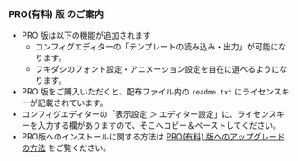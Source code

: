 ### PRO(有料) 版 のご案内

- PRO 版は以下の機能が追加されます
	- コンフィグエディターの「テンプレートの読み込み・出力」が可能になります。
	- フキダシのフォント設定・アニメーション設定を自在に選べるようになります。
- PRO 版をご購入いただくと、配布ファイル内の `readme.txt` にライセンスキーが記載されています。
- コンフィグエディターの「表示設定 ＞ エディター設定」に、ライセンスキーを入力する欄がありますので、そこへコピー＆ペーストしてください。
- PRO版へのインストールに関する方法は [PRO(有料) 版へのアップグレードの方法](https://github.com/Pintocuru/OmikujiBot-Docs/tree/main/core/OmikujiBot#pro%E6%9C%89%E6%96%99-%E7%89%88%E3%81%B8%E3%81%AE%E3%82%A2%E3%83%83%E3%83%97%E3%82%B0%E3%83%AC%E3%83%BC%E3%83%89%E3%81%AE%E6%96%B9%E6%B3%95) をご覧ください。